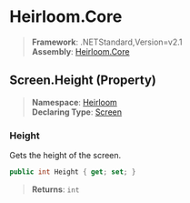 # Heirloom.Core

> **Framework**: .NETStandard,Version=v2.1  
> **Assembly**: [Heirloom.Core][0]

## Screen.Height (Property)

> **Namespace**: [Heirloom][0]  
> **Declaring Type**: [Screen][1]

### Height

Gets the height of the screen.

```cs
public int Height { get; set; }
```

> **Returns**: `int`

[0]: ../../../Heirloom.Core.md
[1]: ../Screen.md
